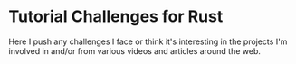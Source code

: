 # Tutorial Challenges for Rust

Here I push any challenges I face or think it's interesting in the projects I'm involved in and/or from various videos and articles around the web.
